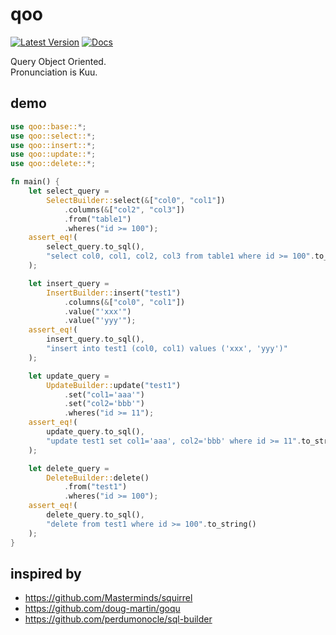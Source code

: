 # qoo
[![Latest Version](https://img.shields.io/crates/v/qoo.svg)](https://crates.io/crates/qoo) [![Docs](https://docs.rs/qoo/badge.svg)](https://docs.rs/qoo)

Query Object Oriented.<br>
Pronunciation is Kuu.

## demo
```rust
use qoo::base::*;
use qoo::select::*;
use qoo::insert::*;
use qoo::update::*;
use qoo::delete::*;

fn main() {
    let select_query =
        SelectBuilder::select(&["col0", "col1"])
            .columns(&["col2", "col3"])
            .from("table1")
            .wheres("id >= 100");
    assert_eq!(
        select_query.to_sql(),
        "select col0, col1, col2, col3 from table1 where id >= 100".to_string()
    );

    let insert_query =
        InsertBuilder::insert("test1")
            .columns(&["col0", "col1"])
            .value("'xxx'")
            .value("'yyy'");
    assert_eq!(
        insert_query.to_sql(),
        "insert into test1 (col0, col1) values ('xxx', 'yyy')"
    );

    let update_query =
        UpdateBuilder::update("test1")
            .set("col1='aaa'")
            .set("col2='bbb'")
            .wheres("id >= 11");
    assert_eq!(
        update_query.to_sql(),
        "update test1 set col1='aaa', col2='bbb' where id >= 11".to_string()
    );

    let delete_query =
        DeleteBuilder::delete()
            .from("test1")
            .wheres("id >= 100");
    assert_eq!(
        delete_query.to_sql(),
        "delete from test1 where id >= 100".to_string()
    );
}


```

## inspired by
- https://github.com/Masterminds/squirrel
- https://github.com/doug-martin/goqu
- https://github.com/perdumonocle/sql-builder
